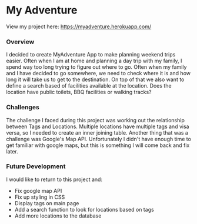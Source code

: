 # My Adventure
View my project here: https://myadventure.herokuapp.com/

### Overview
I decided to create MyAdventure App to make planning weekend trips easier. Often when I am at home and planning a day trip with my family, I spend way too long trying to figure out where to go. Often when my family and I have decided to go somewhere, we need to check where it is and how long it will take us to get to the destination. On top of that we also want to define a search based of facilities available at the location. Does the location have public toilets, BBQ facilities or walking tracks?

### Challenges
The challenge I faced during this project was working out the relationship between Tags and Locations.
Multiple locations have multiple tags and visa versa, so I needed to create an inner joining table.
Another thing that was a challenge was Google's Map API. Unfortunately I didn't have enough time to get familiar with google maps, but this is something I will come back and fix later.

### Future Development
I would like to return to this project and:
* Fix google map API
* Fix up styling in CSS
* Display tags on main page
* Add a search function to look for locations based on tags
* Add more locations to the database
